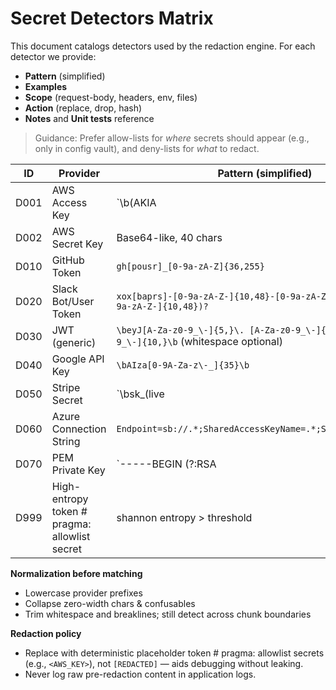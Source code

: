 # Secret Detectors Matrix

This document catalogs detectors used by the redaction engine. For each detector we provide:
- **Pattern** (simplified)
- **Examples**
- **Scope** (request-body, headers, env, files)
- **Action** (replace, drop, hash)
- **Notes** and **Unit tests** reference

> Guidance: Prefer allow-lists for *where* secrets should appear (e.g., only in config vault), and deny-lists for *what* to redact.

| ID | Provider | Pattern (simplified) | Examples | Scope | Action | Notes | Tests |
|----|----------|----------------------|----------|-------|--------|-------|-------|
| D001 | AWS Access Key | `\b(AKIA|ASIA)[0-9A-Z]{16}\b` | `AKIAIOSFODNN7EXAMPLE` | body, files | replace `<AWS_KEY>` | Also flag paired secrets | `tests/test_detectors.py::test_aws_access_key` |
| D002 | AWS Secret Key | Base64-like, 40 chars | `wJalrXUtnFEMI/K7MDENG/bPxRfiCYEXAMPLEKEY` | body, files | replace `<AWS_SECRET>` | Entropy > 4.0 | `tests/test_detectors.py::test_aws_secret` |
| D010 | GitHub Token | `gh[pousr]_[0-9a-zA-Z]{36,255}` | `ghp_...` | body, headers | replace `<GITHUB_TOKEN>` | Normalize case | `tests/test_detectors.py::test_github_token  # pragma: allowlist secret` |
| D020 | Slack Bot/User Token | `xox[baprs]-[0-9a-zA-Z-]{10,48}-[0-9a-zA-Z-]{10,48}(?:-[0-9a-zA-Z-]{10,48})?` | `xoxb-...` | body | replace `<SLACK_TOKEN>` | Some variants 3-part | `tests/test_detectors.py::test_slack_token  # pragma: allowlist secret` |
| D030 | JWT (generic) | `\beyJ[A-Za-z0-9_\-]{5,}\. [A-Za-z0-9_\-]{1,}\. [A-Za-z0-9_\-]{10,}\b` (whitespace optional) | header.payload.sig | body, headers | replace `<JWT>` | Support multiline | `tests/test_detectors.py::test_jwt` |
| D040 | Google API Key | `\bAIza[0-9A-Za-z\-_]{35}\b` | `AIzaSy...` | body | replace `<GOOGLE_API_KEY>` | 39 chars | `tests/test_detectors.py::test_google_api_key` |
| D050 | Stripe Secret | `\bsk_(live|test)_[0-9a-zA-Z]{24}\b` | `sk_live_...` | body | replace `<STRIPE_SECRET>` | | `tests/test_detectors.py::test_stripe_secret` |
| D060 | Azure Connection String | `Endpoint=sb://.*;SharedAccessKeyName=.*;SharedAccessKey=.*` | `Endpoint=...;SharedAccessKey=...` | body, files | replace `<AZURE_CONN>` | Parse `;` pairs | `tests/test_detectors.py::test_azure_conn` |
| D070 | PEM Private Key | `-----BEGIN (?:RSA |EC )?PRIVATE KEY-----` ... | PEM block | files, body | drop or hash | Multi-line | `tests/test_detectors.py::test_pem_block` |
| D999 | High-entropy token  # pragma: allowlist secret | shannon entropy > threshold | long random strings | body | replace `<ENTROPIC_SECRET>` | tune threshold per length | `tests/test_detectors.py::test_entropy` |

**Normalization before matching**
- Lowercase provider prefixes
- Collapse zero-width chars & confusables
- Trim whitespace and breaklines; still detect across chunk boundaries

**Redaction policy**
- Replace with deterministic placeholder token  # pragma: allowlist secrets (e.g., `<AWS_KEY>`), not `[REDACTED]` — aids debugging without leaking.
- Never log raw pre-redaction content in application logs.
